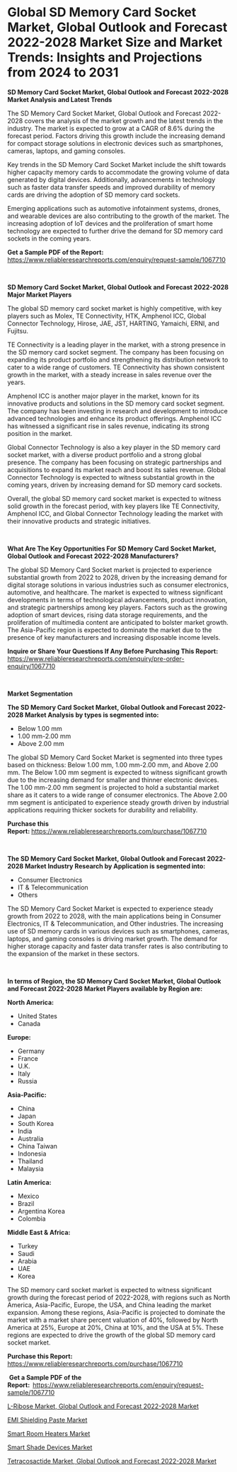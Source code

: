 <p><h1>Global SD Memory Card Socket Market, Global Outlook and Forecast 2022-2028 Market Size and Market Trends: Insights and Projections from 2024 to 2031</h1></p><p><strong>SD Memory Card Socket Market, Global Outlook and Forecast 2022-2028 Market Analysis and Latest Trends</strong></p>
<p><p>The SD Memory Card Socket Market, Global Outlook and Forecast 2022-2028 covers the analysis of the market growth and the latest trends in the industry. The market is expected to grow at a CAGR of 8.6% during the forecast period. Factors driving this growth include the increasing demand for compact storage solutions in electronic devices such as smartphones, cameras, laptops, and gaming consoles.</p><p>Key trends in the SD Memory Card Socket Market include the shift towards higher capacity memory cards to accommodate the growing volume of data generated by digital devices. Additionally, advancements in technology such as faster data transfer speeds and improved durability of memory cards are driving the adoption of SD memory card sockets.</p><p>Emerging applications such as automotive infotainment systems, drones, and wearable devices are also contributing to the growth of the market. The increasing adoption of IoT devices and the proliferation of smart home technology are expected to further drive the demand for SD memory card sockets in the coming years.</p></p>
<p><strong>Get a Sample PDF of the Report:&nbsp;</strong> <a href="https://www.reliableresearchreports.com/enquiry/request-sample/1067710">https://www.reliableresearchreports.com/enquiry/request-sample/1067710</a></p>
<p>&nbsp;</p>
<p><strong>SD Memory Card Socket Market, Global Outlook and Forecast 2022-2028 Major Market Players</strong></p>
<p><p>The global SD memory card socket market is highly competitive, with key players such as Molex, TE Connectivity, HTK, Amphenol ICC, Global Connector Technology, Hirose, JAE, JST, HARTING, Yamaichi, ERNI, and Fujitsu.</p><p>TE Connectivity is a leading player in the market, with a strong presence in the SD memory card socket segment. The company has been focusing on expanding its product portfolio and strengthening its distribution network to cater to a wide range of customers. TE Connectivity has shown consistent growth in the market, with a steady increase in sales revenue over the years.</p><p>Amphenol ICC is another major player in the market, known for its innovative products and solutions in the SD memory card socket segment. The company has been investing in research and development to introduce advanced technologies and enhance its product offerings. Amphenol ICC has witnessed a significant rise in sales revenue, indicating its strong position in the market.</p><p>Global Connector Technology is also a key player in the SD memory card socket market, with a diverse product portfolio and a strong global presence. The company has been focusing on strategic partnerships and acquisitions to expand its market reach and boost its sales revenue. Global Connector Technology is expected to witness substantial growth in the coming years, driven by increasing demand for SD memory card sockets.</p><p>Overall, the global SD memory card socket market is expected to witness solid growth in the forecast period, with key players like TE Connectivity, Amphenol ICC, and Global Connector Technology leading the market with their innovative products and strategic initiatives.</p></p>
<p>&nbsp;</p>
<p><strong>What Are The Key Opportunities For SD Memory Card Socket Market, Global Outlook and Forecast 2022-2028 Manufacturers?</strong></p>
<p><p>The global SD Memory Card Socket market is projected to experience substantial growth from 2022 to 2028, driven by the increasing demand for digital storage solutions in various industries such as consumer electronics, automotive, and healthcare. The market is expected to witness significant developments in terms of technological advancements, product innovation, and strategic partnerships among key players. Factors such as the growing adoption of smart devices, rising data storage requirements, and the proliferation of multimedia content are anticipated to bolster market growth. The Asia-Pacific region is expected to dominate the market due to the presence of key manufacturers and increasing disposable income levels.</p></p>
<p><strong>Inquire or Share Your Questions If Any Before Purchasing This Report:</strong> <a href="https://www.reliableresearchreports.com/enquiry/pre-order-enquiry/1067710">https://www.reliableresearchreports.com/enquiry/pre-order-enquiry/1067710</a></p>
<p>&nbsp;</p>
<p><strong>Market Segmentation</strong></p>
<p><strong>The SD Memory Card Socket Market, Global Outlook and Forecast 2022-2028 Market Analysis by types is segmented into:</strong></p>
<p><ul><li>Below 1.00 mm</li><li>1.00 mm-2.00 mm</li><li>Above 2.00 mm</li></ul></p>
<p><p>The global SD Memory Card Socket Market is segmented into three types based on thickness: Below 1.00 mm, 1.00 mm-2.00 mm, and Above 2.00 mm. The Below 1.00 mm segment is expected to witness significant growth due to the increasing demand for smaller and thinner electronic devices. The 1.00 mm-2.00 mm segment is projected to hold a substantial market share as it caters to a wide range of consumer electronics. The Above 2.00 mm segment is anticipated to experience steady growth driven by industrial applications requiring thicker sockets for durability and reliability.</p></p>
<p><strong>Purchase this Report:&nbsp;</strong><a href="https://www.reliableresearchreports.com/purchase/1067710">https://www.reliableresearchreports.com/purchase/1067710</a></p>
<p>&nbsp;</p>
<p><strong>The SD Memory Card Socket Market, Global Outlook and Forecast 2022-2028 Market Industry Research by Application is segmented into:</strong></p>
<p><ul><li>Consumer Electronics</li><li>IT & Telecommunication</li><li>Others</li></ul></p>
<p><p>The SD Memory Card Socket Market is expected to experience steady growth from 2022 to 2028, with the main applications being in Consumer Electronics, IT & Telecommunication, and Other industries. The increasing use of SD memory cards in various devices such as smartphones, cameras, laptops, and gaming consoles is driving market growth. The demand for higher storage capacity and faster data transfer rates is also contributing to the expansion of the market in these sectors.</p></p>
<p>&nbsp;</p>
<p><strong>In terms of Region, the SD Memory Card Socket Market, Global Outlook and Forecast 2022-2028 Market Players available by Region are:</strong></p>
<p>
    <p> <strong> North America: </strong>
        <ul>
            <li>United States</li>
            <li>Canada</li>
        </ul>
        </p> 
    <p> <strong> Europe: </strong>
        <ul>
            <li>Germany</li>
            <li>France</li>
            <li>U.K.</li>
            <li>Italy</li>
            <li>Russia</li>
        </ul>
        </p> 
    <p> <strong> Asia-Pacific: </strong>
        <ul>
            <li>China</li>
            <li>Japan</li>
            <li>South Korea</li>
            <li>India</li>
            <li>Australia</li>
            <li>China Taiwan</li>
            <li>Indonesia</li>
            <li>Thailand</li>
            <li>Malaysia</li>
        </ul>
        </p> 
    <p> <strong> Latin America: </strong>
        <ul>
            <li>Mexico</li>
            <li>Brazil</li>
            <li>Argentina Korea</li>
            <li>Colombia</li>
        </ul>
        </p> 
    <p> <strong> Middle East & Africa: </strong>
        <ul>
            <li>Turkey</li>
            <li>Saudi</li>
            <li>Arabia</li>
            <li>UAE</li>
            <li>Korea</li>
        </ul>
    </p>
    </p>
<p><p>The SD memory card socket market is expected to witness significant growth during the forecast period of 2022-2028, with regions such as North America, Asia-Pacific, Europe, the USA, and China leading the market expansion. Among these regions, Asia-Pacific is projected to dominate the market with a market share percent valuation of 40%, followed by North America at 25%, Europe at 20%, China at 10%, and the USA at 5%. These regions are expected to drive the growth of the global SD memory card socket market.</p></p>
<p><strong>Purchase this Report: </strong><a href="https://www.reliableresearchreports.com/purchase/1067710">https://www.reliableresearchreports.com/purchase/1067710</a></p>
<p>&nbsp;<strong>Get a Sample PDF of the Report:&nbsp;&nbsp;</strong><a href="https://www.reliableresearchreports.com/enquiry/request-sample/1067710">https://www.reliableresearchreports.com/enquiry/request-sample/1067710</a></p>
<p><strong></strong></p>
<p><p><a href="https://github.com/edytherolanlouisejk1miz0wig/Market-Research-Report-List-1/blob/main/l-ribose-market-global-outlook-and-forecast-2022-2028-market.md">L-Ribose Market, Global Outlook and Forecast 2022-2028 Market</a></p><p><a href="https://issuu.com/reportprime-2/docs/emi-shielding-paste-market-size-2030.pptx">EMI Shielding Paste Market</a></p><p><a href="https://medium.com/p/c768c92dda80/edit">Smart Room Heaters Market</a></p><p><a href="https://medium.com/p/ef811182b6f9/edit">Smart Shade Devices Market</a></p><p><a href="https://github.com/peachesmcdowel1/Market-Research-Report-List-1/blob/main/tetracosactide-market-global-outlook-and-forecast-2022-2028-market.md">Tetracosactide Market, Global Outlook and Forecast 2022-2028 Market</a></p></p>